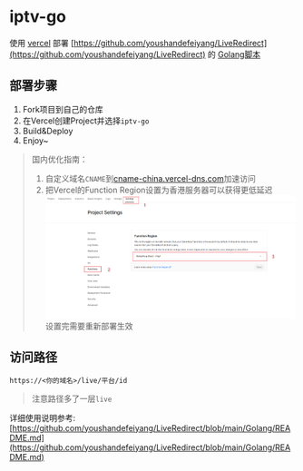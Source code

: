 # iptv-go
使用 [vercel](https://vercel.com/) 部署 [https://github.com/youshandefeiyang/LiveRedirect](https://github.com/youshandefeiyang/LiveRedirect) 的 [Golang脚本](https://github.com/youshandefeiyang/LiveRedirect/tree/main/Golang/liveurls)

## 部署步骤
1. Fork项目到自己的仓库
2. 在Vercel创建Project并选择`iptv-go`
3. Build&Deploy
4. Enjoy~

> 国内优化指南：
> 1. 自定义域名`CNAME`到[cname-china.vercel-dns.com](cname-china.vercel-dns.com)加速访问
> 2. 把Vercel的Function Region设置为香港服务器可以获得更低延迟
> ![Vercel设置](.github/asserts/region.png)
> 设置完需要重新部署生效

## 访问路径

`https://<你的域名>/live/平台/id`

> 注意路径多了一层`live`

详细使用说明参考: [https://github.com/youshandefeiyang/LiveRedirect/blob/main/Golang/README.md](https://github.com/youshandefeiyang/LiveRedirect/blob/main/Golang/README.md)
